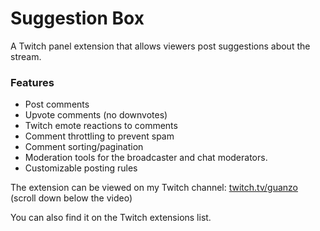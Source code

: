 # Suggestion Box
A Twitch panel extension that allows viewers post suggestions about the stream.

### Features

* Post comments
* Upvote comments (no downvotes)
* Twitch emote reactions to comments
* Comment throttling to prevent spam
* Comment sorting/pagination
* Moderation tools for the broadcaster and chat moderators.
* Customizable posting rules


The extension can be viewed on my Twitch channel: [twitch.tv/guanzo](https://www.twitch.tv/guanzo) (scroll down below the video)

You can also find it on the Twitch extensions list.